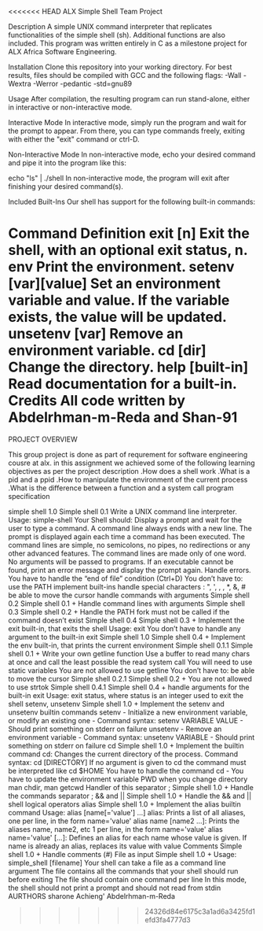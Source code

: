 <<<<<<< HEAD
ALX Simple Shell Team Project

Description
A simple UNIX command interpreter that replicates functionalities of the simple shell (sh). Additional functions are also included. This program was written entirely in C as a milestone project for ALX Africa Software Engineering.

Installation
Clone this repository into your working directory. For best results, files should be compiled with GCC and the following flags: -Wall -Wextra -Werror -pedantic -std=gnu89

Usage
After compilation, the resulting program can run stand-alone, either in interactive or non-interactive mode.

Interactive Mode
In interactive mode, simply run the program and wait for the prompt to appear. From there, you can type commands freely, exiting with either the "exit" command or ctrl-D.

Non-Interactive Mode
In non-interactive mode, echo your desired command and pipe it into the program like this:

echo "ls" | ./shell
In non-interactive mode, the program will exit after finishing your desired command(s).

Included Built-Ins
Our shell has support for the following built-in commands:

Command	Definition
exit [n]	Exit the shell, with an optional exit status, n.
env	Print the environment.
setenv [var][value]	Set an environment variable and value. If the variable exists, the value will be updated.
unsetenv [var]	Remove an environment variable.
cd [dir]	Change the directory.
help [built-in]	Read documentation for a built-in.
Credits
All code written by Abdelrhman-m-Reda and Shan-91
=======
PROJECT OVERVIEW

This group project is done as part of requrement for software engineering cousre at alx.
in this assignment we achieved some of the following learning objectives as per the project description
 .How does a shell work
  .What is a pid and a ppid
.How to manipulate the environment of the current process
.What is the difference between a function and a system call
program specification

simple shell 1.0
Simple shell 0.1
Write a UNIX command line interpreter.
Usage: simple-shell
Your Shell should:
Display a prompt and wait for the user to type a command. A command line always ends with a new line.
The prompt is displayed again each time a command has been executed.
The command lines are simple, no semicolons, no pipes, no redirections or any other advanced features.
The command lines are made only of one word. No arguments will be passed to programs.
If an executable cannot be found, print an error message and display the prompt again.
Handle errors.
You have to handle the “end of file” condition (Ctrl+D)
You don’t have to:
use the PATH
implement built-ins
handle special characters : ", ', , \, *, &, #
be able to move the cursor
handle commands with arguments
Simple shell 0.2
Simple shell 0.1 +
Handle command lines with arguments
Simple shell 0.3
Simple shell 0.2 +
Handle the PATH
fork must not be called if the command doesn’t exist
Simple shell 0.4
Simple shell 0.3 +
Implement the exit built-in, that exits the shell
Usage: exit
You don’t have to handle any argument to the built-in exit
Simple shell 1.0
Simple shell 0.4 +
Implement the env built-in, that prints the current environment
Simple shell 0.1.1
Simple shell 0.1 +
Write your own getline function
Use a buffer to read many chars at once and call the least possible the read system call
You will need to use static variables
You are not allowed to use getline
You don’t have to:
be able to move the cursor
Simple shell 0.2.1
Simple shell 0.2 +
You are not allowed to use strtok
Simple shell 0.4.1
Simple shell 0.4 +
handle arguments for the built-in exit
Usage: exit status, where status is an integer used to exit the shell
setenv, unsetenv
Simple shell 1.0 +
Implement the setenv and unsetenv builtin commands
setenv - Initialize a new environment variable, or modify an existing one - Command syntax: setenv VARIABLE VALUE - Should print something on stderr on failure unsetenv - Remove an environment variable - Command syntax: unsetenv VARIABLE - Should print something on stderr on failure
cd
Simple shell 1.0 +
Implement the builtin command cd:
Changes the current directory of the process.
Command syntax: cd [DIRECTORY]
If no argument is given to cd the command must be interpreted like cd $HOME
You have to handle the command cd -
You have to update the environment variable PWD when you change directory man chdir, man getcwd
Handler of this separator ;
Simple shell 1.0 +
Handle the commands separator ;
&& and ||
Simple shell 1.0 +
Handle the && and || shell logical operators
alias
Simple shell 1.0 +
Implement the alias builtin command
Usage: alias [name[='value'] ...]
alias: Prints a list of all aliases, one per line, in the form name='value'
alias name [name2 ...]: Prints the aliases name, name2, etc 1 per line, in the form name='value'
alias name='value' [...]: Defines an alias for each name whose value is given. If name is already an alias, replaces its value with value
Comments
Simple shell 1.0 +
Handle comments (#)
File as input
Simple shell 1.0 +
Usage: simple_shell [filename]
Your shell can take a file as a command line argument
The file contains all the commands that your shell should run before exiting
The file should contain one command per line
In this mode, the shell should not print a prompt and should not read from stdin
AURTHORS
sharone Achieng'
Abdelrhman-m-Reda
>>>>>>> 24326d84e6175c3a1ad6a3425fd1efd3fa4777d3
